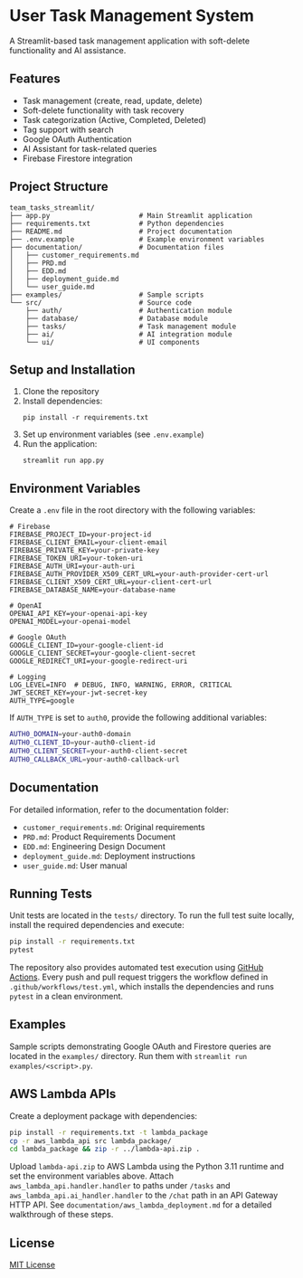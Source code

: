 # User Task Management System

A Streamlit-based task management application with soft-delete functionality and AI assistance.

## Features

- Task management (create, read, update, delete)
- Soft-delete functionality with task recovery
- Task categorization (Active, Completed, Deleted)
- Tag support with search
- Google OAuth Authentication
- AI Assistant for task-related queries
- Firebase Firestore integration

## Project Structure

```
team_tasks_streamlit/
├── app.py                      # Main Streamlit application
├── requirements.txt            # Python dependencies
├── README.md                   # Project documentation
├── .env.example                # Example environment variables
├── documentation/              # Documentation files
│   ├── customer_requirements.md
│   ├── PRD.md
│   ├── EDD.md
│   ├── deployment_guide.md
│   └── user_guide.md
├── examples/                   # Sample scripts
└── src/                        # Source code
    ├── auth/                   # Authentication module
    ├── database/               # Database module
    ├── tasks/                  # Task management module
    ├── ai/                     # AI integration module
    └── ui/                     # UI components
```

## Setup and Installation

1. Clone the repository
2. Install dependencies:
   ```
   pip install -r requirements.txt
   ```
3. Set up environment variables (see `.env.example`)
4. Run the application:
   ```
   streamlit run app.py
   ```

## Environment Variables

Create a `.env` file in the root directory with the following variables:

```
# Firebase
FIREBASE_PROJECT_ID=your-project-id
FIREBASE_CLIENT_EMAIL=your-client-email
FIREBASE_PRIVATE_KEY=your-private-key
FIREBASE_TOKEN_URI=your-token-uri
FIREBASE_AUTH_URI=your-auth-uri
FIREBASE_AUTH_PROVIDER_X509_CERT_URL=your-auth-provider-cert-url
FIREBASE_CLIENT_X509_CERT_URL=your-client-cert-url
FIREBASE_DATABASE_NAME=your-database-name

# OpenAI
OPENAI_API_KEY=your-openai-api-key
OPENAI_MODEL=your-openai-model

# Google OAuth
GOOGLE_CLIENT_ID=your-google-client-id
GOOGLE_CLIENT_SECRET=your-google-client-secret
GOOGLE_REDIRECT_URI=your-google-redirect-uri

# Logging
LOG_LEVEL=INFO  # DEBUG, INFO, WARNING, ERROR, CRITICAL
JWT_SECRET_KEY=your-jwt-secret-key
AUTH_TYPE=google
```

If `AUTH_TYPE` is set to `auth0`, provide the following additional variables:

```bash
AUTH0_DOMAIN=your-auth0-domain
AUTH0_CLIENT_ID=your-auth0-client-id
AUTH0_CLIENT_SECRET=your-auth0-client-secret
AUTH0_CALLBACK_URL=your-auth0-callback-url
```

## Documentation

For detailed information, refer to the documentation folder:
- `customer_requirements.md`: Original requirements
- `PRD.md`: Product Requirements Document
- `EDD.md`: Engineering Design Document
- `deployment_guide.md`: Deployment instructions
- `user_guide.md`: User manual


## Running Tests

Unit tests are located in the `tests/` directory. To run the full
test suite locally, install the required dependencies and execute:

```bash
pip install -r requirements.txt
pytest
```

The repository also provides automated test execution using
[GitHub Actions](https://github.com/features/actions). Every push and
pull request triggers the workflow defined in
`.github/workflows/test.yml`, which installs the dependencies and runs
`pytest` in a clean environment.

## Examples

Sample scripts demonstrating Google OAuth and Firestore queries are located in the `examples/` directory. Run them with `streamlit run examples/<script>.py`.

## AWS Lambda APIs

Create a deployment package with dependencies:

```bash
pip install -r requirements.txt -t lambda_package
cp -r aws_lambda_api src lambda_package/
cd lambda_package && zip -r ../lambda-api.zip .
```

Upload `lambda-api.zip` to AWS Lambda using the Python 3.11 runtime and set the environment variables above. Attach `aws_lambda_api.handler.handler` to paths under `/tasks` and `aws_lambda_api.ai_handler.handler` to the `/chat` path in an API Gateway HTTP API.
See `documentation/aws_lambda_deployment.md` for a detailed walkthrough of these steps.


## License

[MIT License](LICENSE)
